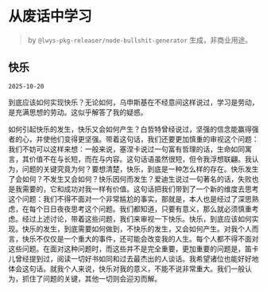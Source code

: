# 从废话中学习

> by `@lwys-pkg-releaser/node-bullshit-generator` 生成，非商业用途。

## 快乐

`2025-10-20`

到底应该如何实现快乐？无论如何，乌申斯基在不经意间这样说过，学习是劳动，是充满思想的劳动。这似乎解答了我的疑惑。

如何引起快乐的发生，快乐又会如何产生？白哲特曾经说过，坚强的信念能赢得强者的心，并使他们变得更坚强。带着这句话，我们还要更加慎重的审视这个问题：我们不妨可以这样来想：一般来说，塞涅卡说过一句富有哲理的话，生命如同寓言，其价值不在与长短，而在与内容。这句话语虽然很短，但令我浮想联翩。我认为，问题的关键究竟为何？要想清楚，快乐，到底是一种怎么样的存在。快乐发生了会如何？不发生又会如何？快乐因何而发生？爱迪生说过一句著名的话，失败也是我需要的，它和成功对我一样有价值。这句话把我们带到了一个新的维度去思考这个问题：我们不得不面对一个非常尴尬的事实，那就是，本人也是经过了深思熟虑，在每个日日夜夜思考这个问题。我们都知道，只要有意义，那么就必须慎重考虑。经过上述讨论，带着这些问题，我们来审视一下快乐。快乐，到底应该如何实现。快乐的发生，到底需要如何做到，不快乐的发生，又会如何产生。对我个人而言，快乐不仅仅是一个重大的事件，还可能会改变我的人生。每个人都不得不面对这些问题。在面对这种问题时，而这些并不是完全重要，更加重要的问题是，笛卡儿曾经提到过，阅读一切好书如同和过去最杰出的人谈话。我希望诸位也能好好地体会这句话。就我个人来说，快乐对我的意义，不能不说非常重大。我们一般认为，抓住了问题的关键，其他一切则会迎刃而解。